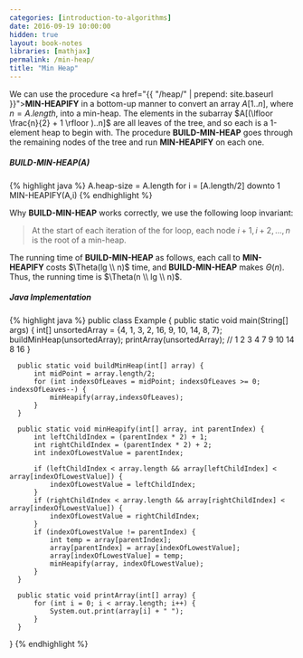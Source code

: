 ```yaml
---
categories: [introduction-to-algorithms]
date: 2016-09-19 10:00:00
hidden: true
layout: book-notes
libraries: [mathjax]
permalink: /min-heap/
title: "Min Heap"
---
```


We can use the procedure <a href="{{ "/heap/" | prepend: site.baseurl }}">__MIN-HEAPIFY__</a> in a bottom-up manner to convert an array $A[1..n]$, where $n = A.length$, into a min-heap. The elements in the subarray $A[(\lfloor \frac{n}{2} + 1 \rfloor )..n]$ are all leaves of the tree, and so each is a 1-element heap to begin with. The procedure __BUILD-MIN-HEAP__ goes through the remaining nodes of the tree and run __MIN-HEAPIFY__ on each one.

##### BUILD-MIN-HEAP(A)

{% highlight java %}
  A.heap-size = A.length
  for i = [A.length/2] downto 1
    MIN-HEAPIFY(A,i)
{% endhighlight %}

Why __BUILD-MIN-HEAP__ works correctly, we use the following loop invariant:

> At the start of each iteration of the for loop, each node $i + 1, i + 2, \dots, n$ is the root of a min-heap.

The running time of __BUILD-MIN-HEAP__ as follows, each call to __MIN-HEAPIFY__ costs $\Theta(lg \\ n)$ time, and __BUILD-MIN-HEAP__ makes $\Theta(n)$. Thus, the running time is $\Theta(n \\ lg \\ n)$.

##### Java Implementation

{% highlight java %}
  public class Example {
      public static void main(String[] args) {
          int[] unsortedArray = {4, 1, 3, 2, 16, 9, 10, 14, 8, 7};
          buildMinHeap(unsortedArray);
          printArray(unsortedArray);
          // 1 2 3 4 7 9 10 14 8 16
      }

      public static void buildMinHeap(int[] array) {
          int midPoint = array.length/2;
          for (int indexsOfLeaves = midPoint; indexsOfLeaves >= 0; indexsOfLeaves--) {
              minHeapify(array,indexsOfLeaves);
          }
      }

      public static void minHeapify(int[] array, int parentIndex) {
          int leftChildIndex = (parentIndex * 2) + 1;
          int rightChildIndex = (parentIndex * 2) + 2;
          int indexOfLowestValue = parentIndex;

          if (leftChildIndex < array.length && array[leftChildIndex] < array[indexOfLowestValue]) {
              indexOfLowestValue = leftChildIndex;
          }
          if (rightChildIndex < array.length && array[rightChildIndex] < array[indexOfLowestValue]) {
              indexOfLowestValue = rightChildIndex;
          }
          if (indexOfLowestValue != parentIndex) {
              int temp = array[parentIndex];
              array[parentIndex] = array[indexOfLowestValue];
              array[indexOfLowestValue] = temp;
              minHeapify(array, indexOfLowestValue);
          }
      }

      public static void printArray(int[] array) {
          for (int i = 0; i < array.length; i++) {
              System.out.print(array[i] + " ");
          }
      }
  }
{% endhighlight %}